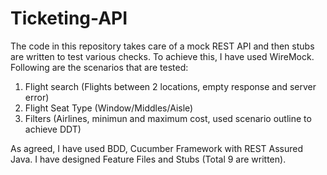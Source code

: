 # Ticketing-API

The code in this repository takes care of a mock REST API and then stubs are written to test various checks. To achieve this, I have used WireMock. 
Following are the scenarios that are tested:
1. Flight search (Flights between 2 locations, empty response and server error)
3. Flight Seat Type (Window/Middles/Aisle)
4. Filters (Airlines, minimun and maximum cost, used scenario outline to achieve DDT)

As agreed, I have used BDD, Cucumber Framework with REST Assured Java. I have designed Feature Files and Stubs (Total 9 are written). 
